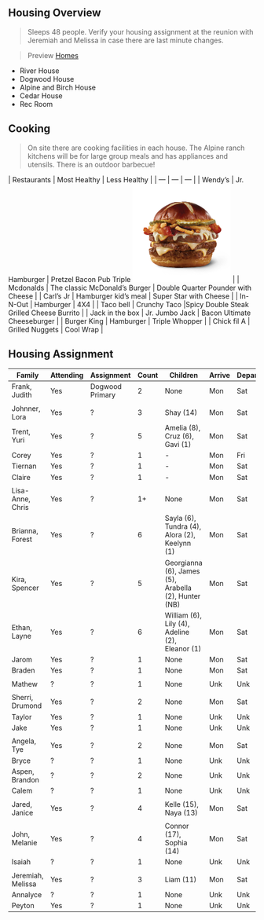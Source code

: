## Housing Overview
> Sleeps 48 people. Verify your housing assignment at the reunion with Jeremiah and Melissa in case there are last minute changes.
 
> Preview [Homes](https://www.coramranch.com/vacation-home)
- River House
- Dogwood House
- Alpine and Birch House
- Cedar House
- Rec Room

## Cooking 
> On site there are cooking facilities in each house. The Alpine ranch kitchens will be for large group meals and has appliances and utensils. There is an outdoor barbecue!


| Restaurants | Most Healthy | Less Healthy |
| — | — | — |
| Wendy’s | Jr. Hamburger | Pretzel Bacon Pub Triple <img src="/images/wendys_no_healthy.png" width="200px" /> |
| Mcdonalds | The classic McDonald’s Burger | Double Quarter Pounder with Cheese |
| Carl’s Jr | Hamburger kid’s meal | Super Star with Cheese |
| In-N-Out | Hamburger | 4X4 |
| Taco bell | Crunchy Taco |Spicy Double Steak Grilled Cheese Burrito |
| Jack in the box | Jr. Jumbo Jack | Bacon Ultimate Cheeseburger |
| Burger King | Hamburger | Triple Whopper |
| Chick fil A | Grilled Nuggets | Cool Wrap |


## Housing Assignment

| Family | Attending | Assignment | Count | Children | Arrive | Depart
| --- | --- | --- | --- | --- | --- | --- |
| Frank, Judith | Yes | Dogwood Primary | 2 | None | Mon | Sat |
| | | | | |
| Johnner, Lora | Yes | ? | 3 | Shay (14) | Mon | Sat |
| Trent, Yuri | Yes | ? | 5 | Amelia (8), Cruz (6), Gavi (1) | Mon | Sat |
| Corey | Yes | ? | 1 | - | Mon | Fri |
| Tiernan | Yes | ? | 1 | - | Mon | Sat |
| Claire | Yes | ? | 1 | - | Mon | Sat |
| | | | | |
|Lisa-Anne, Chris | Yes | ? | 1+ | None | Mon | Sat |
|Brianna, Forest | Yes | ? | 6 | Sayla (6), Tundra (4), Alora (2), Keelynn (1) | Mon | Sat |
|Kira, Spencer | Yes | ? | 5 | Georgianna (6), James (5), Arabella (2), Hunter (NB) | Mon | Sat |
|Ethan, Layne | Yes | ? | 6 | William (6), Lily (4), Adeline (2), Eleanor (1) | Mon | Sat |
| Jarom | Yes | ? | 1 | None | Mon | Sat |
| Braden | Yes | ? | 1 | None | Mon | Sat |
| | | | | |
| Mathew | ? | ? | 1 | None | Unk | Unk |
| | | | | |
| Sherri, Drumond | Yes | ? | 2 | None | Mon | Sat |
| Taylor | Yes | ? | 1 | None | Unk | Unk |
| Jake | Yes | ? | 1 | None | Unk | Unk |
| | | | | |
| Angela, Tye | Yes | ? | 2 | None | Mon | Sat |
| Bryce | ? | ? | 1 | None | Unk | Unk |
| Aspen, Brandon | ? | ? | 2 | None | Unk | Unk |
| Calem | ? | ? | 1 | None | Unk | Unk |
| | | | | |
| Jared, Janice | Yes | ? | 4 | Kelle (15), Naya (13) | Mon | Sat |
| | | | | |
| John, Melanie | Yes | ? | 4 | Connor (17), Sophia (14) | Mon | Sat |
| Isaiah | ? | ? | 1 | None | Unk | Unk |
| | | | | |
| Jeremiah, Melissa | Yes | ? | 3 | Liam (11) | Mon | Sat |
| Annalyce | ? | ? | 1 | None | Unk | Unk |
| Peyton | Yes | ? | 1 | None | Unk | Unk |
